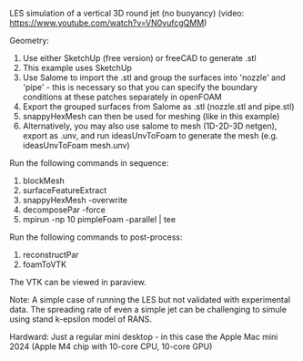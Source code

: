 LES simulation of a vertical 3D round jet (no buoyancy)
(video: https://www.youtube.com/watch?v=VN0vufcgQMM)

Geometry:
1. Use either SketchUp (free version) or freeCAD to generate .stl
2. This example uses SketchUp
3. Use Salome to import the .stl and group the surfaces into 'nozzle' and 'pipe' - this is necessary so that you can specify the boundary conditions at these patches separately in openFOAM
4. Export the grouped surfaces from Salome as .stl (nozzle.stl and pipe.stl)
5. snappyHexMesh can then be used for meshing (like in this example)
6. Alternatively, you may also use salome to mesh (1D-2D-3D netgen), export as .unv, and run ideasUnvToFoam to generate the mesh (e.g. ideasUnvToFoam mesh.unv)

Run the following commands in sequence:
1. blockMesh
2. surfaceFeatureExtract
3. snappyHexMesh -overwrite
4. decomposePar -force
5. mpirun -np 10 pimpleFoam -parallel | tee

Run the following commands to post-process:
1. reconstructPar
2. foamToVTK

The VTK can be viewed in paraview.

Note: A simple case of running the LES but not validated with experimental data. The spreading rate of even a simple jet can be challenging to simule using stand k-epsilon model of RANS.

Hardward: Just a regular mini desktop - in this case the Apple Mac mini 2024 (Apple M4 chip with 10-core CPU, 10-core GPU)
